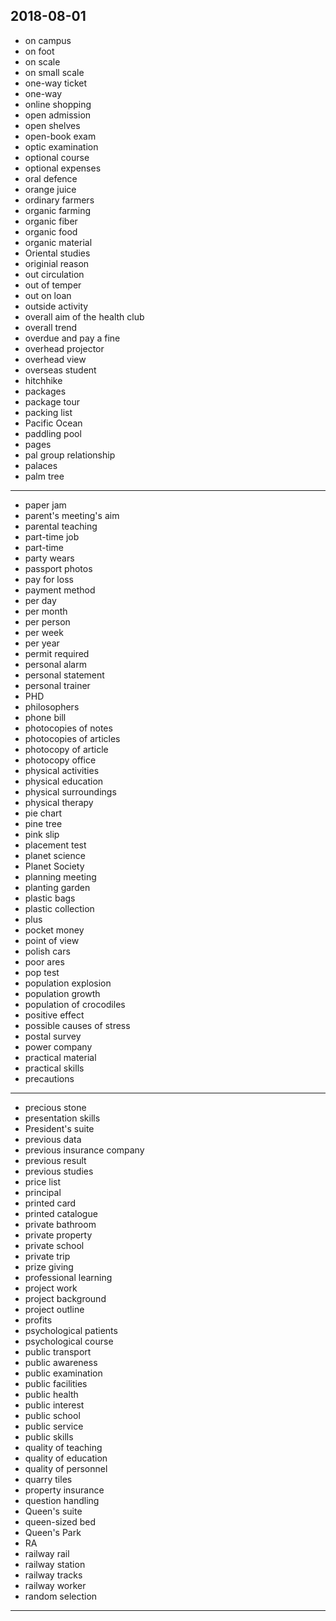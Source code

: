 2018-08-01
---
- on campus
- on foot
- on scale
- on small scale
- one-way ticket
- one-way
- online shopping
- open admission
- open shelves
- open-book exam
- optic examination
- optional course
- optional expenses
- oral defence
- orange juice
- ordinary farmers
- organic farming
- organic fiber
- organic food
- organic material
- Oriental studies
- originial reason
- out circulation
- out of temper
- out on loan
- outside activity
- overall aim of the health club
- overall trend
- overdue and pay a fine
- overhead projector
- overhead view
- overseas student
- hitchhike
- packages
- package tour
- packing list
- Pacific Ocean
- paddling pool
- pages
- pal group relationship
- palaces
- palm tree
---
- paper jam
- parent's meeting's aim
- parental teaching
- part-time job
- part-time
- party wears
- passport photos
- pay for loss
- payment method
- per day
- per month
- per person
- per week
- per year
- permit required
- personal alarm
- personal statement
- personal trainer
- PHD
- philosophers
- phone bill
- photocopies of notes
- photocopies of articles
- photocopy of article
- photocopy office
- physical activities
- physical education
- physical surroundings
- physical therapy
- pie chart
- pine tree
- pink slip
- placement test
- planet science
- Planet Society
- planning meeting
- planting garden
- plastic bags
- plastic collection
- plus
- pocket money
- point of view
- polish cars
- poor ares
- pop test
- population explosion
- population growth
- population of crocodiles
- positive effect
- possible causes of stress
- postal survey
- power company
- practical material
- practical skills
- precautions
---
- precious stone
- presentation skills
- President's suite
- previous data
- previous insurance company
- previous result 
- previous studies
- price list
- principal 
- printed card
- printed catalogue
- private bathroom
- private property
- private school
- private trip
- prize giving
- professional learning
- project work
- project background
- project outline
- profits
- psychological patients
- psychological course
- public transport
- public awareness
- public examination
- public facilities
- public health
- public interest
- public school
- public service
- public skills
- quality of teaching
- quality of education
- quality of personnel
- quarry tiles
- property insurance
- question handling
- Queen's suite
- queen-sized bed
- Queen's Park
- RA
- railway rail
- railway station
- railway tracks
- railway worker
- random selection
---